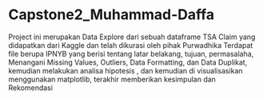 # Capstone2_Muhammad-Daffa
Project ini merupakan Data Explore dari sebuah dataframe TSA Claim yang didapatkan dari Kaggle dan telah dikurasi oleh pihak Purwadhika
Terdapat file berupa IPNYB yang berisi tentang latar belakang, tujuan, permasalaha, Menangani Missing Values, Outliers, Data Formatting, dan Data Duplikat, kemudian melakukan analisa hipotesis , dan kemudian di visualisasikan menggunakan matplotlib, terakhir memberikan kesimpulan dan Rekomendasi
